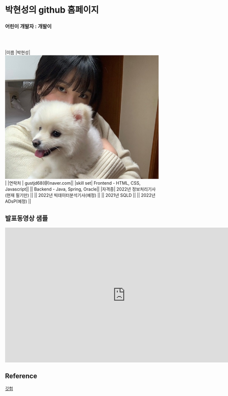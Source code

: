 # 박현성의 github 홈페이지
### 어린이 개발자 : 개발이
<br><br>

|이름 |박현성|![이미지](/ssung.jpg)|
|연락처 | gustjd68(@)naver.com||
|skill set| Frontend - HTML, CSS, Javascript||
|| Backend - Java, Spring, Oracle||
|자격증| 2022년 정보처리기사(현재 필기만) ||
|| 2022년 빅데이터분석기사(예정) ||
|| 2021년 SQLD ||
|| 2022년 ADsP(예정) ||



## 발표동영상 샘플
<iframe width="788" height="443" src="https://www.youtube.com/embed/UoB_VNIctcc" title="YouTube video player" frameborder="0" allow="accelerometer; autoplay; clipboard-write; encrypted-media; gyroscope; picture-in-picture" allowfullscreen></iframe><br>

## Reference
[깃헙](https://www.naver.com/)


